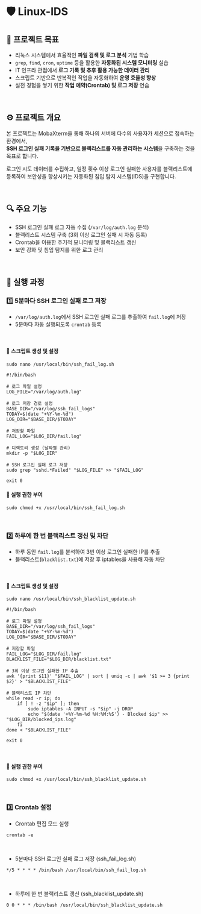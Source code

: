 # 🛡️ Linux-IDS

## 🎯 프로젝트 목표

- 리눅스 시스템에서 효율적인 **파일 검색 및 로그 분석** 기법 학습  
- `grep`, `find`, `cron`, `uptime` 등을 활용한 **자동화된 시스템 모니터링** 실습  
- IT 인프라 관점에서 **로그 기록 및 추후 활용 가능한 데이터 관리**  
- 스크립트 기반으로 반복적인 작업을 자동화하여 **운영 효율성 향상**  
- 실전 경험을 쌓기 위한 **작업 예약(Crontab) 및 로그 저장** 연습 

<br>

## ⚙️ 프로젝트 개요
본 프로젝트는 MobaXterm을 통해 하나의 서버에 다수의 사용자가 세션으로 접속하는 환경에서,  
**SSH 로그인 실패 기록을 기반으로 블랙리스트를 자동 관리하는 시스템**을 구축하는 것을 목표로 합니다.<br>

로그인 시도 데이터를 수집하고, 일정 횟수 이상 로그인 실패한 사용자를 블랙리스트에 등록하여 보안성을 향상시키는 자동화된 침입 탐지 시스템(IDS)을 구현합니다.

<br>

## 🔍 주요 기능
- SSH 로그인 실패 로그 자동 수집 (`/var/log/auth.log` 분석)
- 블랙리스트 시스템 구축 (3회 이상 로그인 실패 시 자동 등록)
- Crontab을 이용한 주기적 모니터링 및 블랙리스트 갱신
- 보안 강화 및 침입 탐지를 위한 로그 관리

<br>

## 📝 실행 과정
### **1️⃣ 5분마다 SSH 로그인 실패 로그 저장**
- `/var/log/auth.log`에서 SSH 로그인 실패 로그를 추출하여 `fail.log`에 저장
- 5분마다 자동 실행되도록 `crontab` 등록

<br>

#### **📌 스크립트 생성 및 설정**
```
sudo nano /usr/local/bin/ssh_fail_log.sh

#!/bin/bash

# 로그 파일 설정
LOG_FILE="/var/log/auth.log"

# 로그 저장 경로 설정
BASE_DIR="/var/log/ssh_fail_logs"
TODAY=$(date "+%Y-%m-%d")
LOG_DIR="$BASE_DIR/$TODAY"

# 저장할 파일
FAIL_LOG="$LOG_DIR/fail.log"

# 디렉토리 생성 (날짜별 관리)
mkdir -p "$LOG_DIR"

# SSH 로그인 실패 로그 저장
sudo grep "sshd.*Failed" "$LOG_FILE" >> "$FAIL_LOG"

exit 0
```

#### **📌 실행 권한 부여**
```
sudo chmod +x /usr/local/bin/ssh_fail_log.sh
```

<br>

### **2️⃣ 하루에 한 번 블랙리스트 갱신 및 차단**
- 하루 동안 `fail.log`를 분석하여 3번 이상 로그인 실패한 IP를 추출
- 블랙리스트(`blacklist.txt`)에 저장 후 iptables을 사용해 자동 차단

<br>

#### **📌 스크립트 생성 및 설정**
```
sudo nano /usr/local/bin/ssh_blacklist_update.sh

#!/bin/bash

# 로그 파일 설정
BASE_DIR="/var/log/ssh_fail_logs"
TODAY=$(date "+%Y-%m-%d")
LOG_DIR="$BASE_DIR/$TODAY"

# 저장할 파일
FAIL_LOG="$LOG_DIR/fail.log"
BLACKLIST_FILE="$LOG_DIR/blacklist.txt"

# 3회 이상 로그인 실패한 IP 추출
awk '{print $11}' "$FAIL_LOG" | sort | uniq -c | awk '$1 >= 3 {print $2}' > "$BLACKLIST_FILE"

# 블랙리스트 IP 차단
while read -r ip; do
    if [ ! -z "$ip" ]; then
        sudo iptables -A INPUT -s "$ip" -j DROP
        echo "$(date '+%Y-%m-%d %H:%M:%S') - Blocked $ip" >> "$LOG_DIR/blocked_ips.log"
    fi
done < "$BLACKLIST_FILE"

exit 0
```
<br>

#### **📌 실행 권한 부여**
```
sudo chmod +x /usr/local/bin/ssh_blacklist_update.sh
```

<br>

### **3️⃣ Crontab 설정**
- Crontab 편집 모드 실행
```
crontab -e
```

<br>

- 5분마다 SSH 로그인 실패 로그 저장 (ssh_fail_log.sh)
```
*/5 * * * * /bin/bash /usr/local/bin/ssh_fail_log.sh
```

<br>

- 하루에 한 번 블랙리스트 갱신 (ssh_blacklist_update.sh)
```
0 0 * * * /bin/bash /usr/local/bin/ssh_blacklist_update.sh
```

